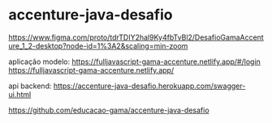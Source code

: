 # accenture-java-desafio

https://www.figma.com/proto/tdrTDIY2hal9Ky4fbTvBl2/DesafioGamaAccenture_1_2-desktop?node-id=1%3A2&scaling=min-zoom

aplicação modelo:
https://fulljavascript-gama-accenture.netlify.app/#/login
https://fulljavascript-gama-accenture.netlify.app/

api backend:
https://accenture-java-desafio.herokuapp.com/swagger-ui.html


https://github.com/educacao-gama/accenture-java-desafio

